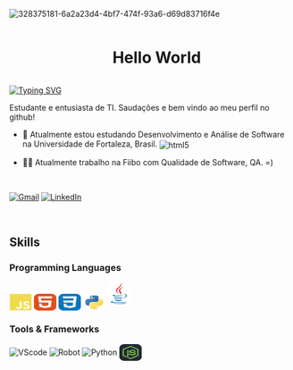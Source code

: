  ![328375181-6a2a23d4-4bf7-474f-93a6-d69d83716f4e](https://github.com/laissilva04/laissilva04/assets/146146262/c996dc0f-aee9-4267-a2a0-c21815416db8)


<!--título-->

<div id="user-content-toc">
  <ul align="center">
    <summary><h1 style="display: inline-block">Hello World</h1></summary>
</div>
<!-- Presentation -->
<p>
  
[![Typing SVG](https://readme-typing-svg.demolab.com?font=verdana&size=29&duration=3500&pause=1000&color=E2FDFF&center=true&random=false&width=435&lines=Ol%C3%A1!+Eu+sou+Lais!;QA+e+Front-end+Development)](https://git.io/typing-svg)

Estudante e entusiasta de TI. Saudações e bem vindo ao meu perfil no github!
  - 🌱 Atualmente estou estudando Desenvolvimento e Análise de Software na Universidade de Fortaleza, Brasil. <img align="center" alt="html5" height="20" src="https://upload.wikimedia.org/wikipedia/commons/e/e9/Logo_unifor_3.png" />

  - 👩‍💻 Atualmente trabalho na Fiibo com Qualidade de Software, QA. =)

<br>
<div align="">
  
[![Gmail](https://img.shields.io/badge/-Gmail-%575fcf?style=for-the-badge&logo=gmail&logoColor=575fcf)](mailto:laissilva@edu.unifor.br)
[![LinkedIn](https://img.shields.io/badge/-LinkedIn-%575fcf?style=for-the-badge&logo=linkedin&logoColor=575fcf)](https://www.linkedin.com/in/lais-barbosa/)
</p>

<!-- Dropdown -->



<br>
<!-- GithubStats -->
<!-- GithubStats -->
<!-- Portfolio -->



## Skills

<!-- Skills: Programming Languages -->
  <div style="flex-basis: 48%;">
    <h3>Programming Languages</h3>
    <img align="center" alt="Js" height="30" width="40" src="https://raw.githubusercontent.com/devicons/devicon/master/icons/javascript/javascript-plain.svg">
     <img align="center" alt="Js" height="30" width="40" src="https://raw.githubusercontent.com/tandpfun/skill-icons/e67133bc60d96561bc247dfbc3eece0a897285c8/icons/HTML.svg">
    <img align="center" alt="Js" height="30" width="40" src="https://raw.githubusercontent.com/tandpfun/skill-icons/e67133bc60d96561bc247dfbc3eece0a897285c8/icons/CSS.svg">
    <img align="center" alt="Python" height="30" width="40" src="https://raw.githubusercontent.com/devicons/devicon/master/icons/python/python-original.svg">
    <a href="https://www.java.com" target="_blank" rel="noreferrer"> <img src="https://raw.githubusercontent.com/devicons/devicon/master/icons/java/java-original.svg" alt="java" width="40" height="40"/> </a> 

  
  <!-- Skills: Tools & Frameworks -->
  <div style="flex-basis: 48%;">
    <h3>Tools & Frameworks</h3>
    <img align="center" alt="VScode" height="30" width="40" src="https://cdn.jsdelivr.net/gh/devicons/devicon/icons/vscode/vscode-original.svg"> 
    <img align="center" alt="Robot" height="30" width="40" src="https://robotframework.org/img/RF.svg">
    <img align="center" alt="Python" height="30" width="40" src="https://raw.githubusercontent.com/tandpfun/skill-icons/e67133bc60d96561bc247dfbc3eece0a897285c8/icons/WebStorm-Dark.svg">
    <img align="center" alt="Robot" height="30" width="40" src="https://raw.githubusercontent.com/tandpfun/skill-icons/e67133bc60d96561bc247dfbc3eece0a897285c8/icons/NodeJS-Dark.svg">
  


